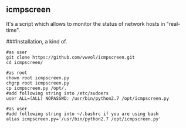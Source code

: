 ## icmpscreen
It's a script which allows to monitor the status  of network hosts in "real-time".



###Installation, a kind of.
```
#as user
git clone https://github.com/vwvol/icmpscreen.git
cd icmpscreen/

#as root
chown root icmpscreen.py
chgrp root icmpscreen.py
cp icmpscreen.py /opt/.
#add following string into /etc/sudoers
user ALL=(ALL) NOPASSWD: /usr/bin/python2.7 /opt/icmpscreen.py

#as user
#add following string into ~/.bashrc if you are using bash
alias icmpscreen.py='/usr/bin/python2.7 /opt/icmpscreen.py'
```
